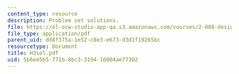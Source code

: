 ```yaml
---
content_type: resource
description: Problem set solutions.
file: https://ol-ocw-studio-app-qa.s3.amazonaws.com/courses/2-008-design-and-manufacturing-ii-spring-2003/5b6ee565771b8bc3319416004ae77302_H3sol.pdf
file_type: application/pdf
parent_uid: dd8f375a-1e52-c8e3-e673-d3d1f19265bc
resourcetype: Document
title: H3sol.pdf
uid: 5b6ee565-771b-8bc3-3194-16004ae77302
---
```

